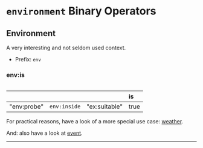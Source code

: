 # `environment` Binary Operators

## Environment

A very interesting and not seldom used context.

- Prefix: `env`

### env:is

```text

```

|   |   |   | is |
|---|---|---|:---|
| "env:probe"   | `env:inside` | "ex:suitable"           | true  |


For practical reasons, have a look of a more special use case: [weather](../weather/weather.md).

And: also have a look at [event](../event/event.md).

---
